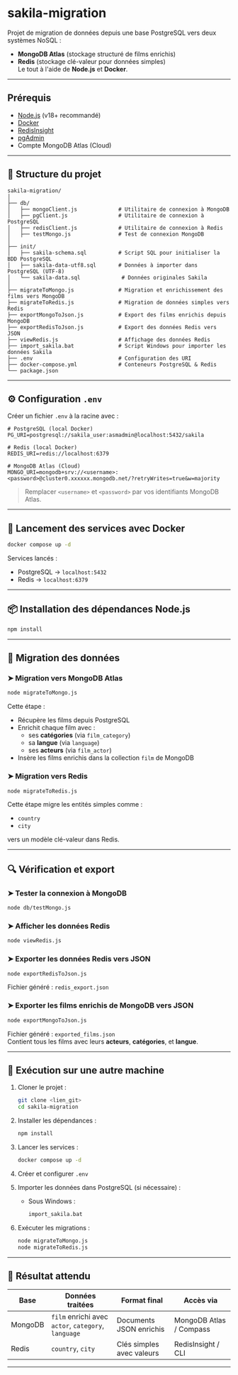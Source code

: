 # sakila-migration

Projet de migration de données depuis une base PostgreSQL vers deux systèmes NoSQL :  
- **MongoDB Atlas** (stockage structuré de films enrichis)  
- **Redis** (stockage clé-valeur pour données simples)  
Le tout à l'aide de **Node.js** et **Docker**.

---

## Prérequis

- [Node.js](https://nodejs.org/) (v18+ recommandé)
- [Docker](https://www.docker.com/)
- [RedisInsight](https://redis.io/docs/redis-insight/)
- [pgAdmin](https://www.pgadmin.org/)
- Compte MongoDB Atlas (Cloud)

---

## 📁 Structure du projet

```
sakila-migration/
│
├── db/
│   ├── mongoClient.js             # Utilitaire de connexion à MongoDB
│   ├── pgClient.js                # Utilitaire de connexion à PostgreSQL
│   ├── redisClient.js             # Utilitaire de connexion à Redis
│   ├── testMongo.js               # Test de connexion MongoDB
│
├── init/
│   ├── sakila-schema.sql          # Script SQL pour initialiser la BDD PostgreSQL
│   ├── sakila-data-utf8.sql       # Données à importer dans PostgreSQL (UTF-8)
│   └── sakila-data.sql             # Données originales Sakila
│
├── migrateToMongo.js              # Migration et enrichissement des films vers MongoDB
├── migrateToRedis.js              # Migration de données simples vers Redis
├── exportMongoToJson.js           # Export des films enrichis depuis MongoDB
├── exportRedisToJson.js           # Export des données Redis vers JSON
├── viewRedis.js                   # Affichage des données Redis
├── import_sakila.bat              # Script Windows pour importer les données Sakila
├── .env                           # Configuration des URI
├── docker-compose.yml             # Conteneurs PostgreSQL & Redis
└── package.json
```

---

## ⚙️ Configuration `.env`

Créer un fichier `.env` à la racine avec :

```env
# PostgreSQL (local Docker)
PG_URI=postgresql://sakila_user:asmadmin@localhost:5432/sakila

# Redis (local Docker)
REDIS_URI=redis://localhost:6379

# MongoDB Atlas (Cloud)
MONGO_URI=mongodb+srv://<username>:<password>@cluster0.xxxxxx.mongodb.net/?retryWrites=true&w=majority
```

> Remplacer `<username>` et `<password>` par vos identifiants MongoDB Atlas.

---

## 🐳 Lancement des services avec Docker

```bash
docker compose up -d
```

Services lancés :
- PostgreSQL → `localhost:5432`
- Redis → `localhost:6379`

---

## 📦 Installation des dépendances Node.js

```bash
npm install
```

---

## 🚀 Migration des données

### ➤ Migration vers MongoDB Atlas

```bash
node migrateToMongo.js
```

Cette étape :
- Récupère les films depuis PostgreSQL
- Enrichit chaque film avec :
  - ses **catégories** (via `film_category`)
  - sa **langue** (via `language`)
  - ses **acteurs** (via `film_actor`)
- Insère les films enrichis dans la collection `film` de MongoDB

### ➤ Migration vers Redis

```bash
node migrateToRedis.js
```

Cette étape migre les entités simples comme :
- `country`
- `city`

vers un modèle clé-valeur dans Redis.

---

## 🔍 Vérification et export

### ➤ Tester la connexion à MongoDB

```bash
node db/testMongo.js
```

### ➤ Afficher les données Redis

```bash
node viewRedis.js
```

### ➤ Exporter les données Redis vers JSON

```bash
node exportRedisToJson.js
```

Fichier généré : `redis_export.json`

### ➤ Exporter les films enrichis de MongoDB vers JSON

```bash
node exportMongoToJson.js
```

Fichier généré : `exported_films.json`  
Contient tous les films avec leurs **acteurs**, **catégories**, et **langue**.

---

## 📂 Exécution sur une autre machine

1. Cloner le projet :
   ```bash
   git clone <lien_git>
   cd sakila-migration
   ```

2. Installer les dépendances :
   ```bash
   npm install
   ```

3. Lancer les services :
   ```bash
   docker compose up -d
   ```

4. Créer et configurer `.env`

5. Importer les données dans PostgreSQL (si nécessaire) :
   - Sous Windows :
     ```bash
     import_sakila.bat
     ```

6. Exécuter les migrations :
   ```bash
   node migrateToMongo.js
   node migrateToRedis.js
   ```

---

## 📌 Résultat attendu

| Base     | Données traitées                      | Format final                     | Accès via                   |
|----------|----------------------------------------|----------------------------------|-----------------------------|
| MongoDB  | `film` enrichi avec `actor`, `category`, `language` | Documents JSON enrichis         | MongoDB Atlas / Compass     |
| Redis    | `country`, `city`                      | Clés simples avec valeurs        | RedisInsight / CLI          |

---
